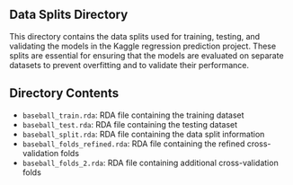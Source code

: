 ## Data Splits Directory

This directory contains the data splits used for training, testing, and validating the models in the Kaggle regression prediction project. These splits are essential for ensuring that the models are evaluated on separate datasets to prevent overfitting and to validate their performance.

## Directory Contents

- `baseball_train.rda`: RDA file containing the training dataset
- `baseball_test.rda`: RDA file containing the testing dataset
- `baseball_split.rda`: RDA file containing the data split information
- `baseball_folds_refined.rda`: RDA file containing the refined cross-validation folds
- `baseball_folds_2.rda`: RDA file containing additional cross-validation folds
